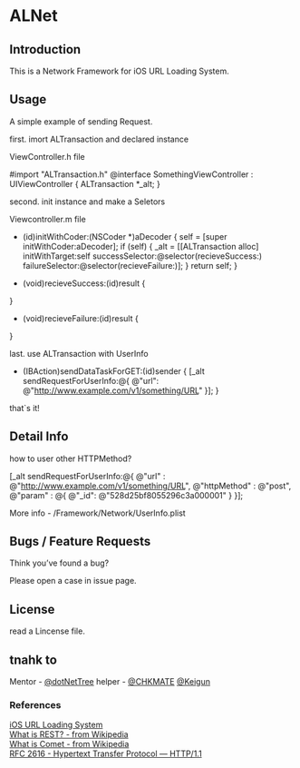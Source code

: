ALNet
=====

## Introduction

This is a Network Framework for iOS URL Loading System.

## Usage

A simple example of sending Request.

first. imort ALTransaction and declared instance

ViewController.h file

  #import "ALTransaction.h"
  @interface SomethingViewController : UIViewController
  {
    ALTransaction *_alt;
  }


second. init instance and make a Seletors

Viewcontroller.m file

  - (id)initWithCoder:(NSCoder *)aDecoder
  {
    self = [super initWithCoder:aDecoder];
    if (self) {
        _alt = [[ALTransaction alloc] initWithTarget:self
                                     successSelector:@selector(recieveSuccess:)
                                     failureSelector:@selector(recieveFailure:)];
    }
    return self;
  }
  
  - (void)recieveSuccess:(id)result
  {
  
  }

  - (void)recieveFailure:(id)result
  {
  
  }

last. use ALTransaction with UserInfo

  - (IBAction)sendDataTaskForGET:(id)sender
  {
    [_alt sendRequestForUserInfo:@{ @"url": @"http://www.example.com/v1/something/URL" }];
  }

that`s it!

## Detail Info

how to user other HTTPMethod?

  [_alt sendRequestForUserInfo:@{
                                      @"url"        : @"http://www.example.com/v1/something/URL",
                                      @"httpMethod" : @"post",
                                      @"param"      : @{ @"_id": @"528d25bf8055296c3a000001" }
                                   }];

More info - /Framework/Network/UserInfo.plist 


## Bugs / Feature Requests

Think you’ve found a bug? 

Please open a case in issue page.


## License

read a Lincense file.


## tnahk to

Mentor - [@dotNetTree](https://github.com/dotNetTree)
helper - [@CHKMATE](https://github.com/CHKMATE)
         [@Keigun](https://github.com/Keigun)


### References
[iOS URL Loading System](https://developer.apple.com/library/ios/DOCUMENTATION/Cocoa/Conceptual/URLLoadingSystem/URLLoadingSystem.pdf)  
[What is REST? - from Wikipedia](http://en.wikipedia.org/wiki/Representational_state_transfer)  
[What is Comet - from Wikipedia](http://en.wikipedia.org/wiki/Comet_%28programming%29)  
[RFC 2616 - Hypertext Transfer Protocol — HTTP/1.1](http://tools.ietf.org/html/rfc2616)  

